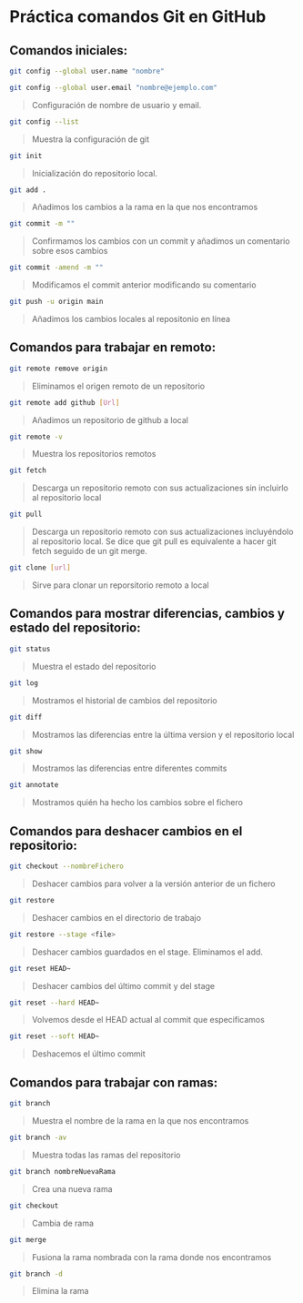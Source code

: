 # Práctica comandos Git en GitHub

## Comandos iniciales:

```bash
git config --global user.name "nombre"
```
```bash
git config --global user.email "nombre@ejemplo.com"
```
>Configuración de nombre de usuario y email.

```bash
git config --list
```
>Muestra la configuración de git

```bash
git init
```
>Inicialización do repositorio local.

```bash
git add .
```
>Añadimos los cambios a la rama en la que nos encontramos

```bash
git commit -m ""
```
>Confirmamos los cambios con un commit y añadimos un comentario sobre esos cambios

```bash
git commit -amend -m ""
```
>Modificamos el commit anterior modificando su comentario

```bash
git push -u origin main
```
>Añadimos los cambios locales al repositonio en línea

## Comandos para trabajar en remoto:

```bash
git remote remove origin
```
>Eliminamos el origen remoto de un repositorio

```bash
git remote add github [Url]
```
>Añadimos un repositorio de github a local

```bash
git remote -v
```
>Muestra los repositorios remotos

```bash
git fetch
```
>Descarga un repositorio remoto con sus actualizaciones sin incluirlo al repositorio local

```bash
git pull
```
>Descarga un repositorio remoto con sus actualizaciones incluyéndolo al repositorio local. Se dice que git pull es equivalente a hacer git fetch seguido de un git merge.

```bash
git clone [url]
```
>Sirve para clonar un reporsitorio remoto a local

## Comandos para mostrar diferencias, cambios y estado del repositorio:

```bash
git status
```
>Muestra el estado del repositorio

```bash
git log
```
>Mostramos el historial de cambios del repositorio

```bash
git diff
```
>Mostramos las diferencias entre la última version y el repositorio local

```bash
git show
```
>Mostramos las diferencias entre diferentes commits

```bash
git annotate
```
>Mostramos quién ha hecho los cambios sobre el fichero

## Comandos para deshacer cambios en el repositorio:

```bash
git checkout --nombreFichero
```
>Deshacer cambios para volver a la versión anterior de un fichero

```bash
git restore
```
>Deshacer cambios en el directorio de trabajo

```bash
git restore --stage <file>
```
>Deshacer cambios guardados en el stage. Eliminamos el add.

```bash
git reset HEAD~
```
>Deshacer cambios del último commit y del stage

```bash
git reset --hard HEAD~
```
>Volvemos desde el HEAD actual al commit que especificamos

```bash
git reset --soft HEAD~
```
>Deshacemos el último commit

## Comandos para trabajar con ramas:

```bash
git branch
```
>Muestra el nombre de la rama en la que nos encontramos

```bash
git branch -av
```
>Muestra todas las ramas del repositorio

```bash
git branch nombreNuevaRama
```
>Crea una nueva rama

```bash
git checkout
```
>Cambia de rama

```bash
git merge
```
>Fusiona la rama nombrada con la rama donde nos encontramos

```bash
git branch -d
```
>Elimina la rama



